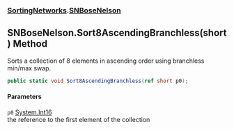 ### [SortingNetworks](./SortingNetworks.md 'SortingNetworks').[SNBoseNelson](./SortingNetworks-SNBoseNelson.md 'SortingNetworks.SNBoseNelson')
## SNBoseNelson.Sort8AscendingBranchless(short) Method
Sorts a collection of 8 elements in ascending order using branchless min/max swap.  
```csharp
public static void Sort8AscendingBranchless(ref short p0);
```
#### Parameters
<a name='SortingNetworks-SNBoseNelson-Sort8AscendingBranchless(short)-p0'></a>
`p0` [System.Int16](https://docs.microsoft.com/en-us/dotnet/api/System.Int16 'System.Int16')  
the reference to the first element of the collection  
  
